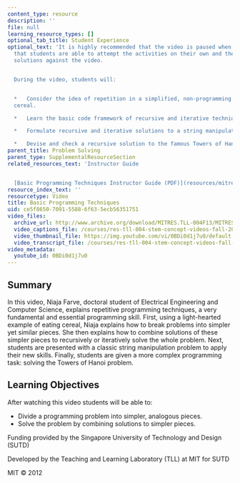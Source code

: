 ```yaml
---
content_type: resource
description: ''
file: null
learning_resource_types: []
optional_tab_title: Student Experience
optional_text: 'It is highly recommended that the video is paused when prompted so
  that students are able to attempt the activities on their own and then check their
  solutions against the video.


  During the video, students will:


  *   Consider the idea of repetition in a simplified, non-programming example: eating
  cereal.

  *   Learn the basic code framework of recursive and iterative techniques.

  *   Formulate recursive and iterative solutions to a string manipulation example.

  *   Devise and check a recursive solution to the famous Towers of Hanoi problem.'
parent_title: Problem Solving
parent_type: SupplementalResourceSection
related_resources_text: 'Instructor Guide


  [Basic Programming Techniques Instructor Guide (PDF)](resources/mitres_tll-004f13_basguide)'
resource_index_text: ''
resourcetype: Video
title: Basic Programming Techniques
uid: ce5f8650-7091-5588-6f63-5ecb56351751
video_files:
  archive_url: http://www.archive.org/download/MITRES.TLL-004F13/MITRES_TLL-004F13_basic_programming_300k.mp4
  video_captions_file: /courses/res-tll-004-stem-concept-videos-fall-2013/62384e56829350fb81b53b1bf54ec5e2_0BDi0d1j7u0.vtt
  video_thumbnail_file: https://img.youtube.com/vi/0BDi0d1j7u0/default.jpg
  video_transcript_file: /courses/res-tll-004-stem-concept-videos-fall-2013/f3aaeea5d583ec852dcfdbebd80e0e5c_0BDi0d1j7u0.pdf
video_metadata:
  youtube_id: 0BDi0d1j7u0
---
```


Summary
-------

In this video, Niaja Farve, doctoral student of Electrical Engineering and Computer Science, explains repetitive programming techniques, a very fundamental and essential programming skill. First, using a light-hearted example of eating cereal, Niaja explains how to break problems into simpler yet similar pieces. She then explains how to combine solutions of these simpler pieces to recursively or iteratively solve the whole problem. Next, students are presented with a classic string manipulation problem to apply their new skills. Finally, students are given a more complex programming task: solving the Towers of Hanoi problem.

Learning Objectives
-------------------

After watching this video students will be able to:

*   Divide a programming problem into simpler, analogous pieces.
*   Solve the problem by combining solutions to simpler pieces.

Funding provided by the Singapore University of Technology and Design (SUTD)

Developed by the Teaching and Learning Laboratory (TLL) at MIT for SUTD

MIT © 2012